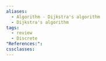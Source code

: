 ```yaml
---
aliases:
  - Algorithm - Dijkstra's algorithm
  - Dijkstra's algorithm
tags:
  - review
  - Discrete
"References:": 
cssclasses:
---
```


